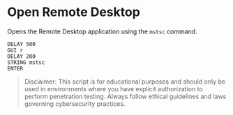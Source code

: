 # Open Remote Desktop

Opens the Remote Desktop application using the ```mstsc``` command.

```
DELAY 500
GUI r
DELAY 200
STRING mstsc
ENTER
```

> Disclaimer: This script is for educational purposes and should only be used in environments where you have explicit authorization to perform penetration testing. Always follow ethical guidelines and laws governing cybersecurity practices.